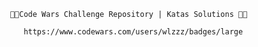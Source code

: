                 🥷🏽Code Wars Challenge Repository | Katas Solutions 🥷🏽
                
                   https://www.codewars.com/users/wlzzz/badges/large
                   
